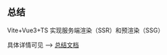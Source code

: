 ## 总结

Vite+Vue3+TS 实现服务端渲染（SSR）和预渲染（SSG）

具体详情可见 --> [总结文档](https://sunrainw.github.io/blog/blogs/ssr/001.html)
